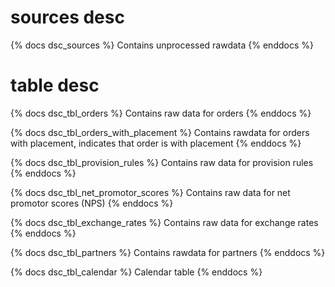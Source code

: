 # sources desc

{% docs dsc_sources %}
Contains unprocessed rawdata
{% enddocs %}

# table desc

{% docs dsc_tbl_orders %}
Contains raw data for orders
{% enddocs %}

{% docs dsc_tbl_orders_with_placement %}
Contains rawdata for orders with placement, indicates that order is with placement
{% enddocs %}

{% docs dsc_tbl_provision_rules %}
Contains raw data for provision rules
{% enddocs %}

{% docs dsc_tbl_net_promotor_scores %}
Contains raw data for net promotor scores (NPS)
{% enddocs %}

{% docs dsc_tbl_exchange_rates %}
Contains raw data for exchange rates
{% enddocs %}

{% docs dsc_tbl_partners %}
Contains rawdata for partners
{% enddocs %}

{% docs dsc_tbl_calendar %}
Calendar table
{% enddocs %}
